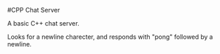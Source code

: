 #CPP Chat Server

A basic C++ chat server.

Looks for a newline charecter, and responds with "pong" followed by a newline.
